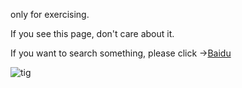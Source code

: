 only for exercising.

If you see this page, don't care about it.



If you want to search something, please click ->[Baidu](https://www.baidu.com)

![tig](C:\Users\luoyeye\Documents\GitHub\Luopzh\tig.jpg)
